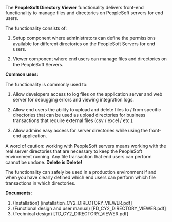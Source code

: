 The **PeopleSoft Directory Viewer** functionality delivers front-end
functionality to manage files and directories on PeopleSoft servers for
end users.

The functionality consists of:

1.  Setup component where administrators can define the permissions
    available for different directories on the PeopleSoft Servers for
    end users.

2.  Viewer component where end users can manage files and directories on
    the PeopleSoft Servers.

**Common uses:**

The functionality is commonly used to:

1.  Allow developers access to log files on the application server and
    web server for debugging errors and viewing integration logs.

2.  Allow end users the ability to upload and delete files to / from
    specific directories that can be used as upload directories for
    business transactions that require external files (csv / excel /
    etc.).

3.  Allow admins easy access for server directories while using the
    front-end application.

A word of caution: working with PeopleSoft servers means working with
the real server directories that are necessary to keep the PeopleSoft
environment running. Any file transaction that end users can perform
cannot be undone. **Delete is Delete!**

The functionality can safely be used in a production environment if and
when you have clearly defined which end users can perform which file
transactions in which directories.

**Documents:**

1.  (Installation) [installation_CY2_DIRECTORY_VIEWER.pdf]
2.  (Functional design and user manual) [FD_CY2_DIRECTORY_VIEWER.pdf]
3.  (Technical design) [TD_CY2_DIRECTORY_VIEWER.pdf]

